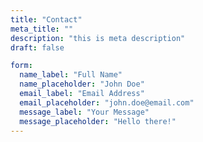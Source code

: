 ```yaml
---
title: "Contact"
meta_title: ""
description: "this is meta description"
draft: false

form:
  name_label: "Full Name"
  name_placeholder: "John Doe"
  email_label: "Email Address"
  email_placeholder: "john.doe@email.com"
  message_label: "Your Message"
  message_placeholder: "Hello there!"
---
```

